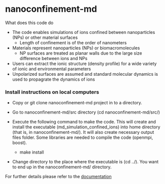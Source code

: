 # nanoconfinement-md

What does this code do
* The code enables simulations of ions confined between nanoparticles (NPs) or other material surfaces
    * Length of confinement is of the order of nanometers
* Materials represent nanoparticles (NPs) or biomacromolecules
    * NP surfaces are treated as planar walls due to the large size difference between ions and NPs 
* Users can extract the ionic structure (density profile) for a wide variety of ionic and environmental parameters
* Unpolarized surfaces are assumed and standard molecular dynamics is used to propagrate the dynamics of ions


### Install instructions on local computers

* Copy or git clone nanoconfinement-md project in to a directory.

* Go to nanoconfinement-md/src directory (cd nanoconfinement-md/src/)

* Execute the following command to make the code. This will create and install the executable (md_simulation_confined_ions) into home directory (that is, in nanoconfinement-md/). It will also create necessary output files folder. Some libraries are needed to compile the code (openmpi, boost).

  * make install

* Change directory to the place where the executable is (cd ../). You want to end up in the nanoconfinement-md/ directory.

For further details please refer to the [documentation](https://softmaterialslab.github.io/nanoconfinement-md/) 
